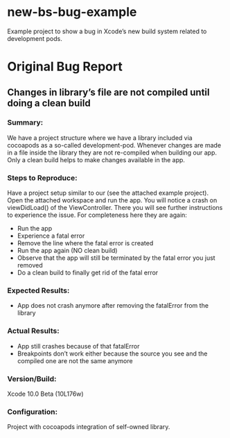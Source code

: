 # new-bs-bug-example
Example project to show a bug in Xcode’s new build system related to development pods.

# Original Bug Report
## Changes in library’s file are not compiled until doing a clean build
### Summary:
We have a project structure where we have a library included via cocoapods as a so-called development-pod. Whenever changes are made in a file inside the library they are not re-compiled when building our app. Only a clean build helps to make changes available in the app.

### Steps to Reproduce:
Have a project setup similar to our (see the attached example project).
Open the attached workspace and run the app. You will notice a crash on viewDidLoad() of the ViewController. There you will see further instructions to experience the issue. For completeness here they are again:
* Run the app
* Experience a fatal error
* Remove the line where the fatal error is created
* Run the app again (NO clean build)
* Observe that the app will still be terminated by the fatal error you just removed
* Do a clean build to finally get rid of the fatal error

### Expected Results:
* App does not crash anymore after removing the fatalError from the library

### Actual Results:
* App still crashes because of that fatalError
* Breakpoints don’t work either because the source you see and the compiled one are not the same anymore

### Version/Build:
Xcode 10.0 Beta (10L176w)

### Configuration:
Project with cocoapods integration of self-owned library.
